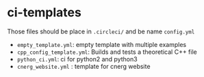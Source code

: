 # ci-templates
Those files should be place in `.circleci/` and be name `config.yml`

- `empty_template.yml`: empty template with multiple examples
- `cpp_config_template.yml`: Builds and tests a theoretical C++ file
- `python_ci.yml`: ci for python2 and python3
- `cnerg_website.yml` : template for cnerg website

